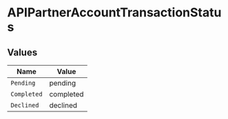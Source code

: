 # APIPartnerAccountTransactionStatus


## Values

| Name        | Value       |
| ----------- | ----------- |
| `Pending`   | pending     |
| `Completed` | completed   |
| `Declined`  | declined    |